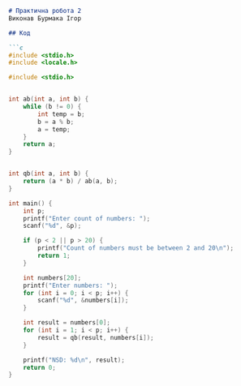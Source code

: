 

```markdown
# Практична робота 2
Виконав Бурмака Ігор

## Код

```c
#include <stdio.h>
#include <locale.h>

#include <stdio.h>


int ab(int a, int b) {
    while (b != 0) {
        int temp = b;
        b = a % b;
        a = temp;
    }
    return a;
}


int qb(int a, int b) {
    return (a * b) / ab(a, b);
}

int main() {
    int p;
    printf("Enter count of numbers: ");
    scanf("%d", &p);

    if (p < 2 || p > 20) {
        printf("Count of numbers must be between 2 and 20\n");
        return 1;
    }

    int numbers[20];
    printf("Enter numbers: ");
    for (int i = 0; i < p; i++) {
        scanf("%d", &numbers[i]);
    }

    int result = numbers[0];
    for (int i = 1; i < p; i++) {
        result = qb(result, numbers[i]);
    }

    printf("NSD: %d\n", result);
    return 0;
}
```
